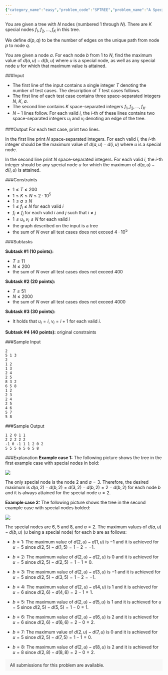 ```yaml
---
{"category_name":"easy","problem_code":"SPTREE","problem_name":"A Special Tree","problemComponents":{"constraints":"","constraintsState":false,"subtasks":"","subtasksState":false,"inputFormat":"","inputFormatState":false,"outputFormat":"","outputFormatState":false,"sampleTestCases":{}},"video_editorial_url":"https://youtu.be/3K1rmX7XaaY","languages_supported":{"0":"CPP14","1":"C","2":"JAVA","3":"PYTH 3.6","4":"CPP17","5":"PYTH","6":"PYP3","7":"CS2","8":"ADA","9":"PYPY","10":"TEXT","11":"PAS fpc","12":"NODEJS","13":"RUBY","14":"PHP","15":"GO","16":"HASK","17":"TCL","18":"PERL","19":"SCALA","20":"LUA","21":"kotlin","22":"BASH","23":"JS","24":"LISP sbcl","25":"rust","26":"PAS gpc","27":"BF","28":"CLOJ","29":"R","30":"D","31":"CAML","32":"FORT","33":"ASM","34":"swift","35":"FS","36":"WSPC","37":"LISP clisp","38":"SQL","39":"SCM guile","40":"PERL6","41":"ERL","42":"CLPS","43":"ICK","44":"NICE","45":"PRLG","46":"ICON","47":"COB","48":"SCM chicken","49":"PIKE","50":"SCM qobi","51":"ST","52":"SQLQ","53":"NEM"},"max_timelimit":1,"source_sizelimit":50000,"problem_author":"losmi247","problem_tester":"","date_added":"2-03-2021","tags":{"0":"binary","1":"easy","2":"losmi247","3":"ltime95"},"problem_difficulty_level":"Easy","best_tag":"Binary Lifting","editorial_url":"https://discuss.codechef.com/problems/SPTREE","time":{"view_start_date":1619802000,"submit_start_date":1619802000,"visible_start_date":1619802000,"end_date":1735669800},"is_direct_submittable":false,"problemDiscussURL":"https://discuss.codechef.com/search?q=SPTREE","is_proctored":false,"visitedContests":{},"layout":"problem"}
---
```

You are given a tree with $N$ nodes (numbered $1$ through $N$). There are $K$ special nodes $f_1,f_2,\ldots,f_K$ in this tree.

We define $d(p,q)$ to be the number of edges on the unique path from node $p$ to node $q$.

You are given a node $a$. For each node $b$ from $1$ to $N$, find the maximum value of $d(a,u)-d(b,u)$ where $u$ is a special node, as well as any special node $u$ for which that maximum value is attained.

###Input
- The first line of the input contains a single integer $T$ denoting the number of test cases. The description of $T$ test cases follows.
- The first line of each test case contains three space-separated integers $N$, $K$, $a$.
- The second line contains $K$ space-separated integers $f_1,f_2,\ldots,f_K$.
- $N-1$ lines follow. For each valid $i$, the $i$-th of these lines contains two space-separated integers $u_i$ and $v_i$ denoting an edge of the tree.

###Output
For each test case, print two lines.

In the first line print $N$ space-separated integers. For each valid $i$, the $i$-th integer should be the maximum value of $d(a,u)-d(i,u)$ where $u$ is a special node.

In the second line print $N$ space-separated integers. For each valid $i$, the $i$-th integer should be any special node $u$ for which the maximum of $d(a,u)-d(i,u)$ is attained.

###Constraints 
- $1 \le T \le 200$
- $1 \le K \le N \le 2 \cdot 10^5$
- $1 \le a \le N$
- $1 \le f_i \le N$ for each valid $i$
- $f_i \neq f_j$ for each valid $i$ and $j$ such that $i \neq j$
- $1 \le u_i,v_i \le N$ for each valid $i$
- the graph described on the input is a tree 
- the sum of $N$ over all test cases does not exceed $4 \cdot 10^5$


###Subtasks

**Subtask #1 (10 points):**
- $T \le 11$
- $N \le 200$
- the sum of $N$ over all test cases does not exceed $400$

**Subtask #2 (20 points):**
- $T \le 51$
- $N \le 2000$
- the sum of $N$ over all test cases does not exceed $4000$

**Subtask #3 (30 points):** 
- It holds that $u_i=i$, $v_i=i+1$ for each valid $i$.

**Subtask #4 (40 points):** original constraints

###Sample Input
```
2
5 1 3
2
1 2
1 3
2 4
2 5
8 3 2
6 5 8
1 2
2 3
2 4
2 5
4 6
5 7
5 8
```

###Sample Output
```
1 2 0 1 1
2 2 2 2 2
-1 0 -1 1 1 2 0 2
5 5 5 6 5 6 5 8
```
	
###Explanation
**Example case 1:**  The following picture shows the tree in the first example case with special nodes in bold:

<img src="https://s3.amazonaws.com/codechef_shared/download/Images/LTIME95/SPTREE/SPTREE_1.png">

The only special node is the node $2$ and $a=3$. Therefore, the desired maximum is $d(a,2)-d(b,2)=d(3,2)-d(b,2)=2-d(b,2)$ for each node $b$ and it is always attained for the special node $u=2$.

**Example case 2:** The following picture shows the tree in the second example case with special nodes bolded:

<img src="https://s3.amazonaws.com/codechef_shared/download/Images/LTIME95/SPTREE/SPTREE_2.png">

The special nodes are $6$, $5$ and $8$, and $a=2$. The maximum values of $d(a,u)-d(b,u)$ ($u$ being a special node) for each $b$ are as follows:

- $b=1$: The maximum value of $d(2,u)-d(1,u)$ is $-1$ and it is achieved for $u=5$ since $d(2,5)-d(1,5)=1-2=-1$.

- $b=2$: The maximum value of $d(2,u)-d(2,u)$ is $0$ and it is achieved for $u=5$ since $d(2,5)-d(2,5)=1-1=0$.

- $b=3$: The maximum value of $d(2,u)-d(3,u)$ is $-1$ and it is achieved for $u=5$ since $d(2,5)-d(3,5)=1-2=-1$.

- $b=4$: The maximum value of $d(2,u)-d(4,u)$ is $1$ and it is achieved for $u=6$ since $d(2,6)-d(4,6)=2-1=1$.

- $b=5$: The maximum value of $d(2,u)-d(5,u)$ is $1$ and it is achieved for $u=5$ since $d(2,5)-d(5,5)=1-0=1$.

- $b=6$: The maximum value of $d(2,u)-d(6,u)$ is $2$ and it is achieved for $u=6$ since $d(2,6)-d(6,6)=2-0=2$.

- $b=7$: The maximum value of $d(2,u)-d(7,u)$ is $0$ and it is achieved for $u=5$ since $d(2,5)-d(7,5)=1-1=0$.

- $b=8$: The maximum value of $d(2,u)-d(8,u)$ is $2$ and it is achieved for $u=8$ since $d(2,8)-d(8,8)=2-0=2$.


<aside style='background: #f8f8f8;padding: 10px 15px;'><div>All submissions for this problem are available.</div></aside>